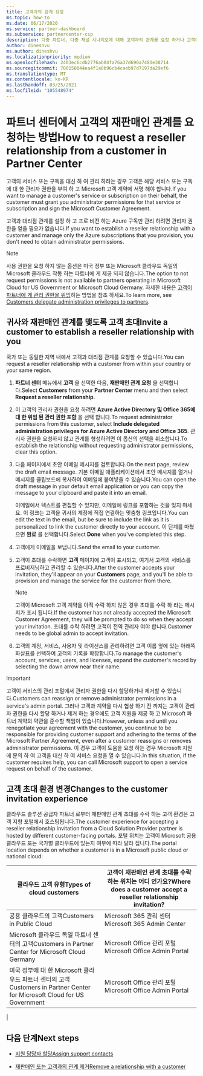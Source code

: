 ```yaml
---
title: 고객과의 관계 요청
ms.topic: how-to
ms.date: 06/17/2020
ms.service: partner-dashboard
ms.subservice: partnercenter-csp
description: 다중 파트너, 다중 채널 시나리오에 대해 고객과의 관계를 요청 하거나 고객에 게 위임 된 관리자 권한을 복원 해야 하는 경우
author: dineshvu
ms.author: dineshvu
ms.localizationpriority: medium
ms.openlocfilehash: 2403ec6cdb2776ab04fa76a37d690a748de38714
ms.sourcegitcommit: 700150044ea4f1a0b96cb4caeb97d7197da29ef6
ms.translationtype: MT
ms.contentlocale: ko-KR
ms.lasthandoff: 03/25/2021
ms.locfileid: "105548974"
---
```

# <a name="how-to-request-a-reseller-relationship-from-a-customer-in-partner-center"></a><span data-ttu-id="30a3f-103">파트너 센터에서 고객의 재판매인 관계를 요청하는 방법</span><span class="sxs-lookup"><span data-stu-id="30a3f-103">How to request a reseller relationship from a customer in Partner Center</span></span>

<span data-ttu-id="30a3f-104">고객의 서비스 또는 구독을 대신 하 여 관리 하려는 경우 고객은 해당 서비스 또는 구독에 대 한 관리자 권한을 부여 하 고 Microsoft 고객 계약에 서명 해야 합니다.</span><span class="sxs-lookup"><span data-stu-id="30a3f-104">If you want to manage a customer's service or subscription on their behalf, the customer must grant you administrator permissions for that service or subscription and sign the Microsoft Customer Agreement.</span></span>

<span data-ttu-id="30a3f-105">고객과 대리점 관계를 설정 하 고 프로 비전 하는 Azure 구독만 관리 하려면 관리자 권한을 얻을 필요가 없습니다.</span><span class="sxs-lookup"><span data-stu-id="30a3f-105">If you want to establish a reseller relationship with a customer and manage only the Azure subscriptions that you provision, you don't need to obtain administrator permissions.</span></span>

>[!NOTE] 
><span data-ttu-id="30a3f-106">사용 권한을 요청 하지 않는 옵션은 미국 정부 또는 Microsoft 클라우드 독일의 Microsoft 클라우드 작동 하는 파트너에 게 제공 되지 않습니다.</span><span class="sxs-lookup"><span data-stu-id="30a3f-106">The option to not request permissions is not available to partners operating in Microsoft Cloud for US Government or Microsoft Cloud Germany.</span></span> <span data-ttu-id="30a3f-107">자세한 내용은 [고객이 파트너에 게 관리 권한을 위임](customers-revoke-admin-privileges.md)하는 방법을 참조 하세요.</span><span class="sxs-lookup"><span data-stu-id="30a3f-107">To learn more, see [Customers delegate administration privileges to partners](customers-revoke-admin-privileges.md).</span></span>

## <a name="invite-a-customer-to-establish-a-reseller-relationship-with-you"></a><span data-ttu-id="30a3f-108">귀사와 재판매인 관계를 맺도록 고객 초대</span><span class="sxs-lookup"><span data-stu-id="30a3f-108">Invite a customer to establish a reseller relationship with you</span></span>

<span data-ttu-id="30a3f-109">국가 또는 동일한 지역 내에서 고객과 대리점 관계를 요청할 수 있습니다.</span><span class="sxs-lookup"><span data-stu-id="30a3f-109">You can request a reseller relationship with a customer from within your country or your same region.</span></span>

1. <span data-ttu-id="30a3f-110">**파트너 센터** 메뉴에서 **고객** 을 선택한 다음, **재판매인 관계 요청** 을 선택합니다.</span><span class="sxs-lookup"><span data-stu-id="30a3f-110">Select **Customers** from your **Partner Center** menu and then select **Request a reseller relationship**.</span></span>

2. <span data-ttu-id="30a3f-111">이 고객의 관리자 권한을 요청 하려면 **Azure Active Directory 및 Office 365에 대 한 위임 된 관리 권한 포함** 을 선택 합니다.</span><span class="sxs-lookup"><span data-stu-id="30a3f-111">To request administrator permissions from this customer, select **Include delegated administration privileges for Azure Active Directory and Office 365**.</span></span> <span data-ttu-id="30a3f-112">관리자 권한을 요청하지 않고 관계를 형성하려면 이 옵션의 선택을 취소합니다.</span><span class="sxs-lookup"><span data-stu-id="30a3f-112">To establish the relationship without requesting administrator permissions, clear this option.</span></span>

3. <span data-ttu-id="30a3f-113">다음 페이지에서 초안 이메일 메시지를 검토합니다.</span><span class="sxs-lookup"><span data-stu-id="30a3f-113">On the next page, review the draft email message.</span></span> <span data-ttu-id="30a3f-114">기본 이메일 애플리케이션에서 초안 메시지를 열거나 메시지를 클립보드에 복사하여 이메일에 붙여넣을 수 있습니다.</span><span class="sxs-lookup"><span data-stu-id="30a3f-114">You can open the draft message in your default email application or you can copy the message to your clipboard and paste it into an email.</span></span>

   <span data-ttu-id="30a3f-115">이메일에서 텍스트를 편집할 수 있지만, 이메일에 링크를 포함하는 것을 잊지 마세요. 이 링크는 고객을 귀사의 계정에 직접 연결하는 맞춤형 링크입니다.</span><span class="sxs-lookup"><span data-stu-id="30a3f-115">You can edit the text in the email, but be sure to include the link as it is personalized to link the customer directly to your account.</span></span> <span data-ttu-id="30a3f-116">이 단계를 마쳤으면 **완료** 를 선택합니다.</span><span class="sxs-lookup"><span data-stu-id="30a3f-116">Select **Done** when you've completed this step.</span></span>

4. <span data-ttu-id="30a3f-117">고객에게 이메일을 보냅니다.</span><span class="sxs-lookup"><span data-stu-id="30a3f-117">Send the email to your customer.</span></span>

5. <span data-ttu-id="30a3f-118">고객이 초대를 수락하면 **고객** 페이지에 고객이 표시되고, 여기서 고객의 서비스를 프로비저닝하고 관리할 수 있습니다.</span><span class="sxs-lookup"><span data-stu-id="30a3f-118">After the customer accepts your invitation, they'll appear on your **Customers** page, and you'll be able to provision and manage the service for the customer from there.</span></span>

   > [!NOTE]
   > <span data-ttu-id="30a3f-119">고객이 Microsoft 고객 계약을 아직 수락 하지 않은 경우 초대를 수락 하 라는 메시지가 표시 됩니다.</span><span class="sxs-lookup"><span data-stu-id="30a3f-119">If the customer has not already accepted the Microsoft Customer Agreement, they will be prompted to do so when they accept your invitation.</span></span> <span data-ttu-id="30a3f-120">초대를 수락 하려면 고객이 전역 관리자 여야 합니다.</span><span class="sxs-lookup"><span data-stu-id="30a3f-120">Customer needs to be global admin to accept invitation.</span></span>

6. <span data-ttu-id="30a3f-121">고객의 계정, 서비스, 사용자 및 라이선스를 관리하려면 고객 이름 옆에 있는 아래쪽 화살표를 선택하여 고객의 기록을 확장합니다.</span><span class="sxs-lookup"><span data-stu-id="30a3f-121">To manage the customer's account, services, users, and licenses, expand the customer's record by selecting the down arrow near their name.</span></span>

> [!IMPORTANT]  
> <span data-ttu-id="30a3f-122">고객이 서비스의 관리 포털에서 관리자 권한을 다시 할당하거나 제거할 수 있습니다.</span><span class="sxs-lookup"><span data-stu-id="30a3f-122">Customers can reassign or remove administrator permissions in a service's admin portal.</span></span> <span data-ttu-id="30a3f-123">그러나 고객과 계약을 다시 협상 하기 전 까지는 고객이 관리자 권한을 다시 할당 하거나 제거 하는 경우에도 고객 지원을 제공 하 고 Microsoft 파트너 계약의 약관을 준수할 책임이 있습니다.</span><span class="sxs-lookup"><span data-stu-id="30a3f-123">However, unless and until you renegotiate your agreement with the customer, you continue to be responsible for providing customer support and adhering to the terms of the Microsoft Partner Agreement, even after a customer reassigns or removes administrator permissions.</span></span> <span data-ttu-id="30a3f-124">이 경우 고객이 도움을 요청 하는 경우 Microsoft 지원에 문의 하 여 고객을 대신 하 여 서비스 요청을 열 수 있습니다.</span><span class="sxs-lookup"><span data-stu-id="30a3f-124">In this situation, if the customer requires help, you can call Microsoft support to open a service request on behalf of the customer.</span></span>

## <a name="changes-to-the-customer-invitation-experience"></a><span data-ttu-id="30a3f-125">고객 초대 환경 변경</span><span class="sxs-lookup"><span data-stu-id="30a3f-125">Changes to the customer invitation experience</span></span>

<span data-ttu-id="30a3f-126">클라우드 솔루션 공급자 파트너 로부터 재판매인 관계 초대를 수락 하는 고객 환경은 고객 지향 포털에서 호스팅됩니다.</span><span class="sxs-lookup"><span data-stu-id="30a3f-126">The customer experience for accepting a reseller relationship invitation from a Cloud Solution Provider partner is hosted by different customer-facing portals.</span></span> <span data-ttu-id="30a3f-127">포털 위치는 고객이 Microsoft 공용 클라우드 또는 국가별 클라우드에 있는지 여부에 따라 달라 집니다.</span><span class="sxs-lookup"><span data-stu-id="30a3f-127">The portal location depends on whether a customer is in a Microsoft public cloud or national cloud:</span></span>

|<span data-ttu-id="30a3f-128">클라우드 고객 유형</span><span class="sxs-lookup"><span data-stu-id="30a3f-128">Types of cloud customers</span></span>  | <span data-ttu-id="30a3f-129">고객이 재판매인 관계 초대를 수락 하는 위치는 어디 인가요?</span><span class="sxs-lookup"><span data-stu-id="30a3f-129">Where does a customer accept a reseller relationship invitation?</span></span> |
|---------|---------
| <span data-ttu-id="30a3f-130">공용 클라우드의 고객</span><span class="sxs-lookup"><span data-stu-id="30a3f-130">Customers in Public Cloud</span></span> | <span data-ttu-id="30a3f-131">Microsoft 365 관리 센터</span><span class="sxs-lookup"><span data-stu-id="30a3f-131">Microsoft 365 Admin Center</span></span> |
| <span data-ttu-id="30a3f-132">Microsoft 클라우드 독일 파트너 센터의 고객</span><span class="sxs-lookup"><span data-stu-id="30a3f-132">Customers in Partner Center for Microsoft Cloud Germany</span></span> | <span data-ttu-id="30a3f-133">Microsoft Office 관리 포털</span><span class="sxs-lookup"><span data-stu-id="30a3f-133">Microsoft Office Admin Portal</span></span> |
| <span data-ttu-id="30a3f-134">미국 정부에 대 한 Microsoft 클라우드 파트너 센터의 고객</span><span class="sxs-lookup"><span data-stu-id="30a3f-134">Customers in Partner Center for Microsoft Cloud for US Government</span></span> | <span data-ttu-id="30a3f-135">Microsoft Office 관리 포털</span><span class="sxs-lookup"><span data-stu-id="30a3f-135">Microsoft Office Admin Portal</span></span> |
|

## <a name="next-steps"></a><span data-ttu-id="30a3f-136">다음 단계</span><span class="sxs-lookup"><span data-stu-id="30a3f-136">Next steps</span></span>

- [<span data-ttu-id="30a3f-137">지원 담당자 할당</span><span class="sxs-lookup"><span data-stu-id="30a3f-137">Assign support contacts</span></span>](assign-support-contacts.md)

- [<span data-ttu-id="30a3f-138">재판매인 또는 고객과의 관계 제거</span><span class="sxs-lookup"><span data-stu-id="30a3f-138">Remove a relationship with a customer</span></span>](remove-a-relationship.md)
